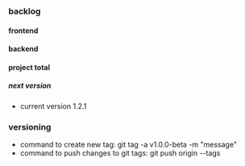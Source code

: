 ### backlog

#### frontend

#### backend

#### project total

##### next version

- current version 1.2.1

### versioning

- command to create new tag: git tag -a v1.0.0-beta -m "message"
- command to push changes to git tags: git push origin --tags
